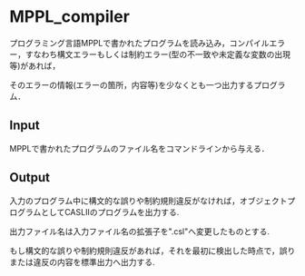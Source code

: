 # MPPL_compiler
プログラミング言語MPPLで書かれたプログラムを読み込み，コンパイルエラー，すなわち構文エラーもしくは制約エラー(型の不一致や未定義な変数の出現等)があれば，

そのエラーの情報(エラーの箇所，内容等)を少なくとも一つ出力するプログラム．

## Input
MPPLで書かれたプログラムのファイル名をコマンドラインから与える．

## Output
入力のプログラム中に構文的な誤りや制約規則違反がなければ，オブジェクトプログラムとしてCASLIIのプログラムを出力する.

出力ファイル名は入力ファイル名の拡張子を".csl"へ変更したものとする.

もし構文的な誤りや制約規則違反があれば，それを最初に検出した時点で，誤りまたは違反の内容を標準出力へ出力する.

